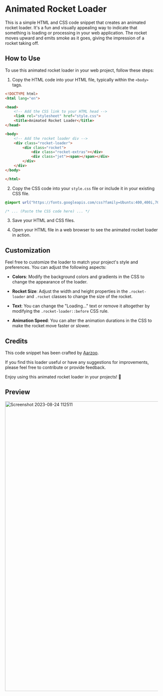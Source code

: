 # Animated Rocket Loader

This is a simple HTML and CSS code snippet that creates an animated rocket loader. It's a fun and visually appealing way to indicate that something is loading or processing in your web application. The rocket moves upward and emits smoke as it goes, giving the impression of a rocket taking off.

## How to Use

To use this animated rocket loader in your web project, follow these steps:

1. Copy the HTML code into your HTML file, typically within the `<body>` tags.

```html
<!DOCTYPE html>
<html lang="en">

<head>
    <!-- Add the CSS link to your HTML head -->
    <link rel="stylesheet" href="style.css">
    <title>Animated Rocket Loader</title>
</head>

<body>
    <!-- Add the rocket loader div -->
    <div class="rocket-loader">
        <div class="rocket">
            <div class="rocket-extras"></div>
            <div class="jet"><span></span></div>
        </div>
    </div>
</body>

</html>
```

2. Copy the CSS code into your `style.css` file or include it in your existing CSS file.

```css
@import url("https://fonts.googleapis.com/css?family=Ubuntu:400,400i,700,700i");

/* ... (Paste the CSS code here) ... */
```

3. Save your HTML and CSS files.

4. Open your HTML file in a web browser to see the animated rocket loader in action.

## Customization

Feel free to customize the loader to match your project's style and preferences. You can adjust the following aspects:

- **Colors**: Modify the background colors and gradients in the CSS to change the appearance of the loader.

- **Rocket Size**: Adjust the width and height properties in the `.rocket-loader` and `.rocket` classes to change the size of the rocket.

- **Text**: You can change the "Loading..." text or remove it altogether by modifying the `.rocket-loader::before` CSS rule.

- **Animation Speed**: You can alter the animation durations in the CSS to make the rocket move faster or slower.

## Credits

This code snippet has been crafted by [Aarzoo](https://twitter.com/Aarzoo75).

If you find this loader useful or have any suggestions for improvements, please feel free to contribute or provide feedback.

Enjoy using this animated rocket loader in your projects! 🚀

## Preview
<img width="952" alt="Screenshot 2023-08-24 112511" src="https://github.com/Aarzoo75/Animated-Rocket-Loader/assets/59678435/dfe9e984-e6bc-44e5-b415-2d121e2a38dc">
